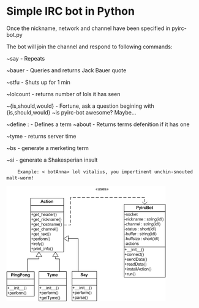 Simple IRC bot in Python
========================

Once the nickname, network and channel have been specified in pyirc-bot.py

The bot will join the channel and respond to following commands:

  ~say <string> - Repeats <string>

  ~bauer - Queries and returns Jack Bauer quote

  ~stfu - Shuts up for 1 min

  ~lolcount - returns number of lols it has seen

  ~{is,should,would} - Fortune, ask a question begining with {is,should,would}
     <vitalius> ~is pyirc-bot awesome?
     <pyirc-bot> Maybe...

  ~define <term>:<def> - Defines a term
  ~about <term> - Returns terms defenition if it has one

  ~tyme - returns server time

  ~bs - generate a merketing term
 
  ~si - generate a Shakesperian insult

        Example: < botAnna> lol vitalius, you impertinent unchin-snouted malt-worm!

![](https://github.com/vitalius/Pyirc-bot/raw/master/pyircbot.png)
